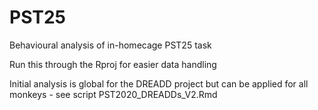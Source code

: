 # PST25
Behavioural analysis of in-homecage PST25 task

Run this through the Rproj for easier data handling

Initial analysis is global for the DREADD project but can be applied for all monkeys - see script PST2020_DREADDs_V2.Rmd


